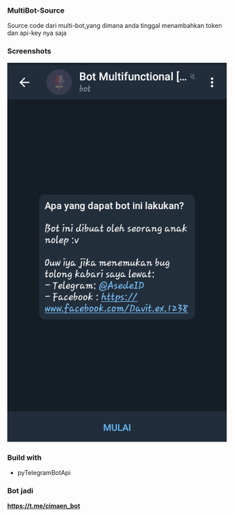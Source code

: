 ### MultiBot-Source

Source code dari multi-bot,yang dimana anda tinggal menambahkan token dan api-key nya saja

### Screenshots
<img src="demo.png">

### Build with
- pyTelegramBotApi

### Bot jadi
<b>https://t.me/cimaen_bot</b>
